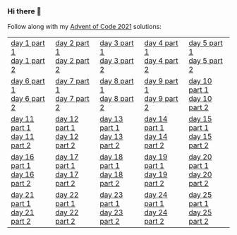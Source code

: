 ### Hi there 👋

Follow along with my [Advent of Code 2021](https://adventofcode.com/2021) solutions:

<table>
  <tr><td><a href="https://gist.github.com/Mellen/cc58ad94177a92124de6b918f4f0accd">day 1 part 1</a><br><a href="https://gist.github.com/Mellen/094da6e5c3d3b6ec64884a75f0c8db1d">day 1 part 2</a></td><td><a href="https://gist.github.com/Mellen/174133e6b7278a9d20c67675f9d336a4">day 2 part 1</a><br><a href="https://gist.github.com/Mellen/f7762a23898899dc5ee16511ce45f2b1">day 2 part 2</a></td><td><a href="https://gist.github.com/Mellen/3391d91803c72a66f9f0fb3ebf87bb39">day 3 part 1</a><br><a href="https://gist.github.com/Mellen/d25306e016b2afae8451ff9b06a11ada">day 3 part 2</a></td><td><a href="https://gist.github.com/Mellen/e93ca9ada46a2fd9d1f53557c878e79c">day 4 part 1</a><br><a href="https://gist.github.com/Mellen/9b20663fc89352ec126507e2100b59cd">day 4 part 2</a></td><td><a href="https://gist.github.com/Mellen/844933491073b082b2e6388317909572">day 5 part 1</a><br><a href="https://gist.github.com/Mellen/e0594db3dc46b1dbd95f2455a9bba07a">day 5 part 2</a></td></tr>
  <tr><td><a href="https://gist.github.com/Mellen/ba835783f637beb6d202859d7f76c32e">day 6 part 1</a><br><a href="https://gist.github.com/Mellen/be73a65f1e48bbd7719ee81d33aca6c8">day 6 part 2</a></td><td><a href="https://gist.github.com/Mellen/15c05164cd85ae8482ed196417badf5a">day 7 part 1</a><br><a href="https://gist.github.com/Mellen/7d1fb9af13fc3f14ec8372b7beec7e7e">day 7 part 2</a></td><td><a href="">day 8 part 1</a><br><a href="">day 8 part 2</a></td><td><a href="">day 9 part 1</a><br><a href="">day 9 part 2</a></td><td><a href="">day 10 part 1</a><br><a href="">day 10 part 2</a></td></tr>
  <tr><td><a href="">day 11 part 1</a><br><a href="">day 11 part 2</a></td><td><a href="">day 12 part 1</a><br><a href="">day 12 part 2</a></td><td><a href="">day 13 part 1</a><br><a href="">day 13 part 2</a></td><td><a href="">day 14 part 1</a><br><a href="">day 14 part 2</a></td><td><a href="">day 15 part 1</a><br><a href="">day 15 part 2</a></td></tr>
  <tr><td><a href="">day 16 part 1</a><br><a href="">day 16 part 2</a></td><td><a href="">day 17 part 1</a><br><a href="">day 17 part 2</a></td><td><a href="">day 18 part 1</a><br><a href="">day 18 part 2</a></td><td><a href="">day 19 part 1</a><br><a href="">day 19 part 2</a></td><td><a href="">day 20 part 1</a><br><a href="">day 20 part 2</a></td></tr>
  <tr><td><a href="">day 21 part 1</a><br><a href="">day 21 part 2</a></td><td><a href="">day 22 part 1</a><br><a href="">day 22 part 2</a></td><td><a href="">day 23 part 1</a><br><a href="">day 23 part 2</a></td><td><a href="">day 24 part 1</a><br><a href="">day 24 part 2</a></td><td><a href="">day 25 part 1</a><br><a href="">day 25 part 2</a></td></tr>
</table>
<!--
**Mellen/Mellen** is a ✨ _special_ ✨ repository because its `README.md` (this file) appears on your GitHub profile.

Here are some ideas to get you started:

- 🔭 I’m currently working on ...
- 🌱 I’m currently learning ...
- 👯 I’m looking to collaborate on ...
- 🤔 I’m looking for help with ...
- 💬 Ask me about ...
- 📫 How to reach me: ...
- 😄 Pronouns: ...
- ⚡ Fun fact: ...
-->
